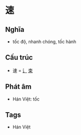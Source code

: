 # 速

## Nghĩa

* tốc độ, nhanh chóng, tốc hành

## Cấu trúc
* 速 = [辶](辶.md) [束](束.md)

## Phát âm

* Hán Việt: tốc

## Tags
* Hán Việt

<script>window.HANZI_FIELD='速';</script>
